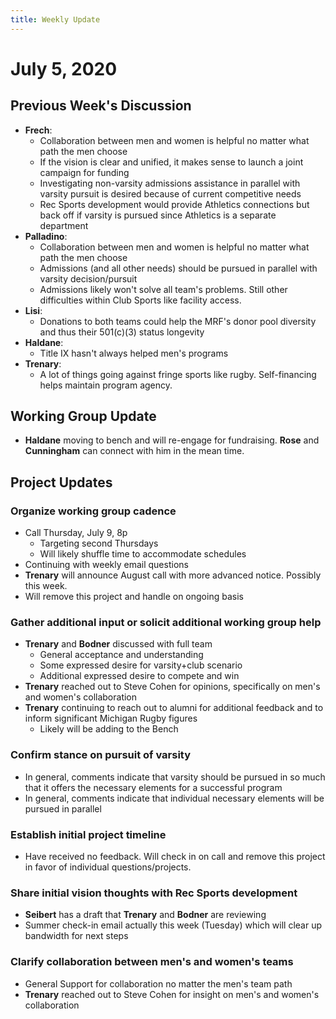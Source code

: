 ```yaml
---
title: Weekly Update
---
```

# July 5, 2020
## Previous Week's Discussion
- **Frech**:
    - Collaboration between men and women is helpful no matter what path the men choose
    - If the vision is clear and unified, it makes sense to launch a joint campaign for funding
    - Investigating non-varsity admissions assistance in parallel with varsity pursuit is desired because of current competitive needs
    - Rec Sports development would provide Athletics connections but back off if varsity is pursued since Athletics is a separate department
- **Palladino**:
    - Collaboration between men and women is helpful no matter what path the men choose
    - Admissions (and all other needs) should be pursued in parallel with varsity decision/pursuit
    - Admissions likely won't solve all team's problems. Still other difficulties within Club Sports like facility access.
- **Lisi**:
    - Donations to both teams could help the MRF's donor pool diversity and thus their 501(c)(3) status longevity
- **Haldane**:
    - Title IX hasn't always helped men's programs
- **Trenary**:
    - A lot of things going against fringe sports like rugby. Self-financing helps maintain program agency.

## Working Group Update
- **Haldane** moving to bench and will re-engage for fundraising. **Rose** and **Cunningham** can connect with him in the mean time.

## Project Updates
### Organize working group cadence
- Call Thursday, July 9, 8p
    - Targeting second Thursdays
    - Will likely shuffle time to accommodate schedules
- Continuing with weekly email questions
- **Trenary** will announce August call with more advanced notice. Possibly this week.
- Will remove this project and handle on ongoing basis

### Gather additional input or solicit additional working group help
- **Trenary** and **Bodner** discussed with full team
    - General acceptance and understanding
    - Some expressed desire for varsity+club scenario
    - Additional expressed desire to compete and win
- **Trenary** reached out to Steve Cohen for opinions, specifically on men's and women's collaboration
- **Trenary** continuing to reach out to alumni for additional feedback and to inform significant Michigan Rugby figures
    - Likely will be adding to the Bench

### Confirm stance on pursuit of varsity
- In general, comments indicate that varsity should be pursued in so much that it offers the necessary elements for a successful program
- In general, comments indicate that individual necessary elements will be pursued in parallel

### Establish initial project timeline
- Have received no feedback. Will check in on call and remove this project in favor of individual questions/projects.

### Share initial vision thoughts with Rec Sports development
- **Seibert** has a draft that **Trenary** and **Bodner** are reviewing
- Summer check-in email actually this week (Tuesday) which will clear up bandwidth for next steps

### Clarify collaboration between men's and women's teams
- General Support for collaboration no matter the men's team path
- **Trenary** reached out to Steve Cohen for insight on men's and women's collaboration
